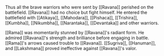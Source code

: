 Thus all the brave warriors who were sent by [[Ravana]] perished on the battlefield. [[Ravana]] had no choice but fight himself. He entered the battlefield with [[Atikaya]], [[Mahodara]], [[Pishaca]], [[Trishira]], [[Kumbha]], [[Nikumbha]], [[Narantaka]], [[Devantaka]] and other warriors.

[[Rama]] was momentarily stunned by [[Ravana]]'s radiant form. He admired [[Ravana]]'s strength and brilliance before engaging in battle. [[Rama]]'s arrows caused trouble to [[Ravana]]. [[Sugriva]], [[Hanuman]], and [[Lakshmana]] proved ineffective against [[Ravana]]'s valor.
